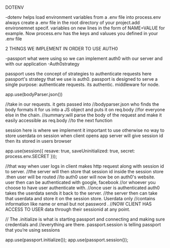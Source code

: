 DOTENV

-dotenv helps load environment variables from a .env file into process.env
always create a .env file in the root directory of your project.add environemnet specif. variables 
on new lines in the form of NAME=VALUE for example. Now process.env has the keys and valuues you 
defined in your .env file




2 THINGS WE IMPLEMENT IN ORDER TO USE AUTH0

-passport  what were using so we can implement auth0 with our server and with our application
-Auth0strategy

passport uses the concept of strategies to authenticate requests
here passport's strategy that we use is auth0.
passport is designed to serve a single purpose: authenticate requests.
its authentic. middleware for node.





app.use(bodyParser.json())

//take in our requests. it gets passed into 
//bodyparser.json who finds the body formats it for us into a JS object and puts it on req.body 
//for everyone else in the chain.
//summary:will parse the body of the request and make it easily accessible as req.body 
//to the next function





session here is where we implement it 
important to use otherwise no way to store userdata on session when client opens app server will give session id then its stored in users browser


app.use(session({
    resave: true,
    saveUninitialized: true,
    secret: process.env.SECRET
}));

//that way when user logs in client makes http request along with session id to server. 
//the server will then store that session id inside the session store .then user will be routed
//to auth0 user will now be on auth0's website. user then can be authenticated with google, facebook 
//or whoever you choose to have user authenticate with.
//once user is authenticated auth0 takes the userdata sends it back to the server.
//the server then can take that userdata and store it on the session store. Userdata only 
//contains information like name or email but not password .
//NOW CLIENT HAS ACCESS TO USER data through their sessionid at any point.


// The .initialize is what is starting passport and connecting and making sure credentials and 
//everything are there. passport.session is telling passport that you’re using sessions

app.use(passport.initialize());
app.use(passport.session());